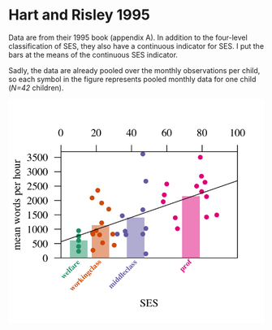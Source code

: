 # Hart and Risley 1995

Data are from their 1995 book (appendix A). In addition to the four-level classification of SES, they also have a continuous indicator for SES. I put the bars at the means of the continuous SES indicator.

Sadly, the data are already pooled over the monthly observations per child, so each symbol in the figure represents pooled monthly data for one child (*N=42* children).

![](hartrisley.png)
